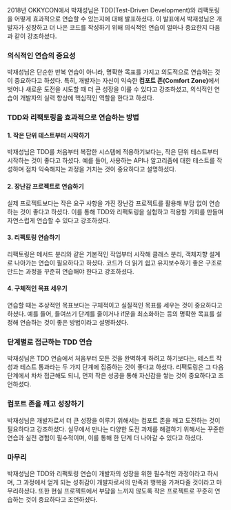 <p>2018년 OKKYCON에서 박재성님은 TDD(Test-Driven Development)와 리팩토링을 어떻게 효과적으로 연습할 수 있는지에 대해 발표하셨다. 이 발표에서 박재성님은 개발자가 성장하고 더 나은 코드를 작성하기 위해 의식적인 연습이 얼마나 중요한지 다음과 같이 강조하셨다.</p>
<h3 id="의식적인-연습의-중요성">의식적인 연습의 중요성</h3>
<p>박재성님은 단순한 반복 연습이 아니라, 명확한 목표를 가지고 의도적으로 연습하는 것이 중요하다고 하셨다. 특히, 개발자는 자신이 익숙한 <strong>컴포트 존(Comfort Zone)</strong>에서 벗어나 새로운 도전을 시도할 때 더 큰 성장을 이룰 수 있다고 강조하셨고, 의식적인 연습이 개발자의 실력 향상에 핵심적인 역할을 한다고 하셨다.</p>
<h3 id="tdd와-리팩토링을-효과적으로-연습하는-방법">TDD와 리팩토링을 효과적으로 연습하는 방법</h3>
<h4 id="1-작은-단위-테스트부터-시작하기">1. 작은 단위 테스트부터 시작하기</h4>
<p>박재성님은 TDD를 처음부터 복잡한 시스템에 적용하기보다는, 작은 단위 테스트부터 시작하는 것이 좋다고 하셨다. 예를 들어, 사용하는 API나 알고리즘에 대한 테스트를 작성하며 점차 익숙해지는 과정을 거치는 것이 중요하다고 설명하셨다.</p>
<h4 id="2-장난감-프로젝트로-연습하기">2. 장난감 프로젝트로 연습하기</h4>
<p>실제 프로젝트보다는 작은 요구 사항을 가진 장난감 프로젝트를 활용해 부담 없이 연습하는 것이 좋다고 하셨다. 이를 통해 TDD와 리팩토링을 실험하고 적용할 기회를 만들며 자연스럽게 연습할 수 있다고 강조하셨다.</p>
<h4 id="3-리팩토링-연습하기">3. 리팩토링 연습하기</h4>
<p>리팩토링은 메서드 분리와 같은 기본적인 작업부터 시작해 클래스 분리, 객체지향 설계로 나아가는 연습이 필요하다고 하셨다. 코드가 더 읽기 쉽고 유지보수하기 좋은 구조로 만드는 과정을 꾸준히 연습해야 한다고 강조하셨다.</p>
<h4 id="4-구체적인-목표-세우기">4. 구체적인 목표 세우기</h4>
<p>연습할 때는 추상적인 목표보다는 구체적이고 실질적인 목표를 세우는 것이 중요하다고 하셨다. 예를 들어, 들여쓰기 단계를 줄이거나 if문을 최소화하는 등의 명확한 목표를 설정해 연습하는 것이 좋은 방법이라고 설명하셨다.</p>
<h3 id="단계별로-접근하는-tdd-연습">단계별로 접근하는 TDD 연습</h3>
<p>박재성님은 TDD 연습에서 처음부터 모든 것을 완벽하게 하려고 하기보다는, 테스트 작성과 테스트 통과라는 두 가지 단계에 집중하는 것이 좋다고 하셨다. 리팩토링은 그 다음 단계에서 차차 접근해도 되니, 먼저 작은 성공을 통해 자신감을 쌓는 것이 중요하다고 조언하셨다.</p>
<h3 id="컴포트-존을-깨고-성장하기">컴포트 존을 깨고 성장하기</h3>
<p>박재성님은 개발자로서 더 큰 성장을 이루기 위해서는 컴포트 존을 깨고 도전하는 것이 필요하다고 강조하셨다. 실무에서 만나는 다양한 도전 과제를 해결하기 위해서는 꾸준한 연습과 실전 경험이 필수적이며, 이를 통해 한 단계 더 나아갈 수 있다고 하셨다.</p>
<h3 id="마무리">마무리</h3>
<p>박재성님은 TDD와 리팩토링 연습이 개발자의 성장을 위한 필수적인 과정이라고 하시며, 그 과정에서 얻게 되는 성취감이 개발자로서의 만족과 행복을 가져다줄 것이라고 마무리하셨다. 또한 현실 프로젝트에서 부담을 느끼지 않도록 작은 프로젝트로 꾸준히 연습하는 것이 중요하다고 조언하셨다.</p>